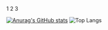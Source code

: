 
1
2
3

[![Anurag's GitHub stats](https://github-readme-stats.vercel.app/api?username=leandrolccs&show_icons=true&theme=radical)](https://github.com/leandrolccs/github-readme-stats)
![Top Langs](https://github-readme-stats.vercel.app/api/top-langs/?username=leandrolccs&size_weight=0.5&count_weight=0.5&langs_count=8)
